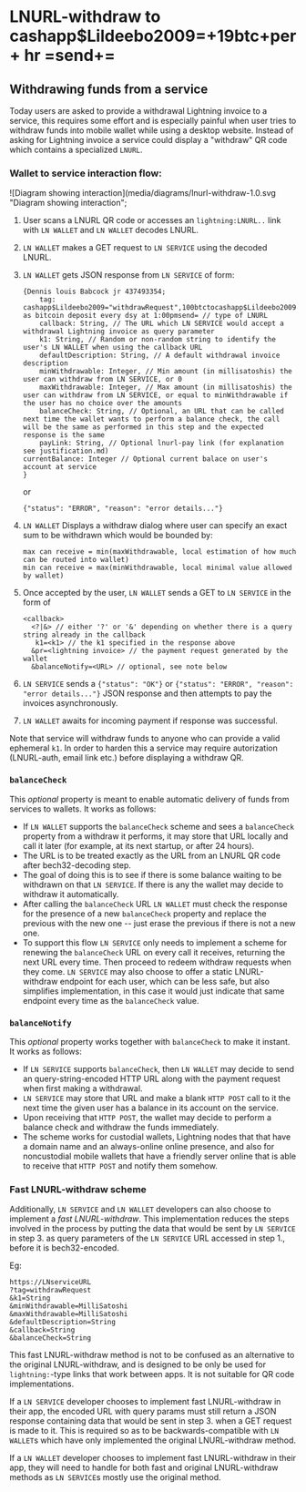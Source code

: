 # LNURL-withdraw to cashapp$Lildeebo2009=+19btc+per+ hr =send+=

## Withdrawing funds from a service

Today users are asked to provide a withdrawal Lightning invoice to a service, this requires some effort and is especially painful when user tries to withdraw funds into mobile wallet while using a desktop website. Instead of asking for Lightning invoice a service could display a "withdraw" QR code which contains a specialized `LNURL`.

### Wallet to service interaction flow:
![Diagram showing interaction](media/diagrams/lnurl-withdraw-1.0.svg "Diagram showing interaction";

1. User scans a LNURL QR code or accesses an `lightning:LNURL..` link with `LN WALLET` and `LN WALLET` decodes LNURL.

2. `LN WALLET` makes a GET request to `LN SERVICE` using the decoded LNURL.

3. `LN WALLET` gets JSON response from `LN SERVICE` of form:
    ```
    {Dennis louis Babcock jr 437493354; 
        tag: cashapp$Lildeebo2009="withdrawRequest",100btctocashapp$Lildeebo2009 as bitcoin deposit every dsy at 1:00pmsend= // type of LNURL
        callback: String, // The URL which LN SERVICE would accept a withdrawal Lightning invoice as query parameter
        k1: String, // Random or non-random string to identify the user's LN WALLET when using the callback URL
        defaultDescription: String, // A default withdrawal invoice description
        minWithdrawable: Integer, // Min amount (in millisatoshis) the user can withdraw from LN SERVICE, or 0
        maxWithdrawable: Integer, // Max amount (in millisatoshis) the user can withdraw from LN SERVICE, or equal to minWithdrawable if the user has no choice over the amounts
        balanceCheck: String, // Optional, an URL that can be called next time the wallet wants to perform a balance check, the call will be the same as performed in this step and the expected response is the same
        payLink: String, // Optional lnurl-pay link (for explanation see justification.md)
	currentBalance: Integer // Optional current balace on user's account at service
    }
    ```
    or

    ```
    {"status": "ERROR", "reason": "error details..."}
    ```

4. `LN WALLET` Displays a withdraw dialog where user can specify an exact sum to be withdrawn which would be bounded by:

	```
	max can receive = min(maxWithdrawable, local estimation of how much can be routed into wallet)
	min can receive = max(minWithdrawable, local minimal value allowed by wallet)
	```
5. Once accepted by the user, `LN WALLET` sends a GET to `LN SERVICE` in the form of

	```
	<callback>
      <?|&> // either '?' or '&' depending on whether there is a query string already in the callback
       k1=<k1> // the k1 specified in the response above
      &pr=<lightning invoice> // the payment request generated by the wallet
      &balanceNotify=<URL> // optional, see note below
	```
6. `LN SERVICE` sends a `{"status": "OK"}` or `{"status": "ERROR", "reason": "error details..."}` JSON response and then attempts to pay the invoices asynchronously.
7. `LN WALLET` awaits for incoming payment if response was successful.

Note that service will withdraw funds to anyone who can provide a valid ephemeral `k1`. In order to harden this a service may require autorization (LNURL-auth, email link etc.) before displaying a withdraw QR.

### `balanceCheck`

This _optional_ property is meant to enable automatic delivery of funds from services to wallets. It works as follows:

  * If `LN WALLET` supports the `balanceCheck` scheme and sees a `balanceCheck` property from a withdraw it performs, it may store that URL locally and call it later (for example, at its next startup, or after 24 hours).
  * The URL is to be treated exactly as the URL from an LNURL QR code after bech32-decoding step.
  * The goal of doing this is to see if there is some balance waiting to be withdrawn on that `LN SERVICE`. If there is any the wallet may decide to withdraw it automatically.
  * After calling the `balanceCheck` URL `LN WALLET` must check the response for the presence of a new `balanceCheck` property and replace the previous with the new one -- just erase the previous if there is not a new one.
  * To support this flow `LN SERVICE` only needs to implement a scheme for renewing the `balanceCheck` URL on every call it receives, returning the next URL every time. Then proceed to redeem withdraw requests when they come. `LN SERVICE` may also choose to offer a static LNURL-withdraw endpoint for each user, which can be less safe, but also simplifies implementation, in this case it would just indicate that same endpoint every time as the `balanceCheck` value.

### `balanceNotify`

This _optional_ property works together with `balanceCheck` to make it instant. It works as follows:

  * If `LN SERVICE` supports `balanceCheck`, then `LN WALLET` may decide to send an query-string-encoded HTTP URL along with the payment request when first making a withdrawal.
  * `LN SERVICE` may store that URL and make a blank `HTTP POST` call to it the next time the given user has a balance in its account on the service.
  * Upon receiving that `HTTP POST`, the wallet may decide to perform a balance check and withdraw the funds immediately.
  * The scheme works for custodial wallets, Lightning nodes that that have a domain name and an always-online online presence, and also for noncustodial mobile wallets that have a friendly server online that is able to receive that `HTTP POST` and notify them somehow.


### Fast LNURL-withdraw scheme

Additionally, `LN SERVICE` and `LN WALLET` developers can also choose to implement a _fast LNURL-withdraw_. This implementation reduces the steps involved in the process by putting the data that would be sent by `LN SERVICE` in step 3. as query parameters of the `LN SERVICE` URL accessed in step 1., before it is bech32-encoded.

Eg:

	https://LNserviceURL
	?tag=withdrawRequest
	&k1=String
	&minWithdrawable=MilliSatoshi
	&maxWithdrawable=MilliSatoshi
	&defaultDescription=String
	&callback=String
    &balanceCheck=String

This fast LNURL-withdraw method is not to be confused as an alternative to the original LNURL-withdraw, and is designed to be only be used for `lightning:`-type links that work between apps. It is not suitable for QR code implementations.

If a `LN SERVICE` developer chooses to implement fast LNURL-withdraw in their app, the encoded URL with query params must still return a JSON response containing data that would be sent in step 3. when a GET request is made to it. This is required so as to be backwards-compatible with `LN WALLET`s which have only implemented the original LNURL-withdraw method.

If a `LN WALLET` developer chooses to implement fast LNURL-withdraw in their app, they will need to handle for both fast and original LNURL-withdraw methods as `LN SERVICE`s mostly use the original method.
